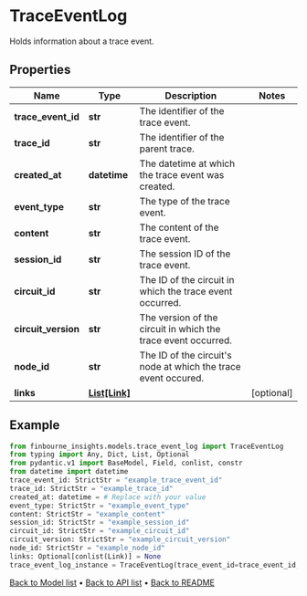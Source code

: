 # TraceEventLog

Holds information about a trace event.
## Properties
Name | Type | Description | Notes
------------ | ------------- | ------------- | -------------
**trace_event_id** | **str** | The identifier of the trace event. | 
**trace_id** | **str** | The identifier of the parent trace. | 
**created_at** | **datetime** | The datetime at which the trace event was created. | 
**event_type** | **str** | The type of the trace event. | 
**content** | **str** | The content of the trace event. | 
**session_id** | **str** | The session ID of the trace event. | 
**circuit_id** | **str** | The ID of the circuit in which the trace event occurred. | 
**circuit_version** | **str** | The version of the circuit in which the trace event occurred. | 
**node_id** | **str** | The ID of the circuit&#39;s node at which the trace event occured. | 
**links** | [**List[Link]**](Link.md) |  | [optional] 
## Example

```python
from finbourne_insights.models.trace_event_log import TraceEventLog
from typing import Any, Dict, List, Optional
from pydantic.v1 import BaseModel, Field, conlist, constr
from datetime import datetime
trace_event_id: StrictStr = "example_trace_event_id"
trace_id: StrictStr = "example_trace_id"
created_at: datetime = # Replace with your value
event_type: StrictStr = "example_event_type"
content: StrictStr = "example_content"
session_id: StrictStr = "example_session_id"
circuit_id: StrictStr = "example_circuit_id"
circuit_version: StrictStr = "example_circuit_version"
node_id: StrictStr = "example_node_id"
links: Optional[conlist(Link)] = None
trace_event_log_instance = TraceEventLog(trace_event_id=trace_event_id, trace_id=trace_id, created_at=created_at, event_type=event_type, content=content, session_id=session_id, circuit_id=circuit_id, circuit_version=circuit_version, node_id=node_id, links=links)

```

[Back to Model list](../README.md#documentation-for-models) &#8226; [Back to API list](../README.md#documentation-for-api-endpoints) &#8226; [Back to README](../README.md)

